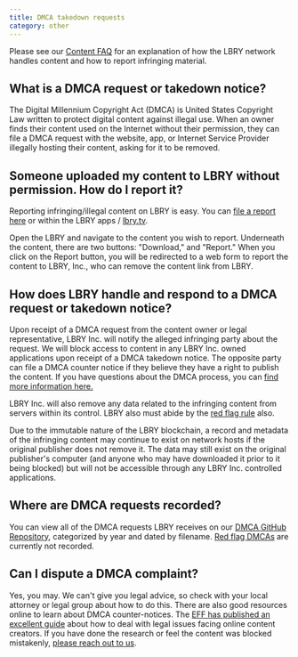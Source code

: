 ```yaml
---
title: DMCA takedown requests
category: other
---
```


Please see our [Content FAQ](/faq/content) for an explanation of how the LBRY network handles content and how to report infringing material.

## What is a DMCA request or takedown notice?

The Digital Millennium Copyright Act (DMCA) is United States Copyright Law written to protect digital content against illegal use. When an owner finds their content used on the Internet without their permission, they can file a DMCA request with the website, app, or Internet Service Provider illegally hosting their content, asking for it to be removed.

## Someone uploaded my content to LBRY without permission. How do I report it?

Reporting infringing/illegal content on LBRY is easy. You can [file a report here](/dmca) or within the LBRY apps / [lbry.tv](https://lbry.tv).

Open the LBRY and navigate to the content you wish to report. Underneath the content, there are two buttons: "Download," and "Report." When you click on the Report button, you will be redirected to a web form to report the content to LBRY, Inc., who can remove the content link from LBRY.

## How does LBRY handle and respond to a DMCA request or takedown notice?

Upon receipt of a DMCA request from the content owner or legal representative, LBRY Inc. will notify the alleged infringing party about the request. We will block access to content in any LBRY Inc. owned applications upon receipt of a DMCA takedown notice. The opposite party can file a DMCA counter notice if they believe they have a right to publish the content. If you have questions about the DMCA process, you can [find more information here.](https://www.dmca.com/faq/What-is-a-DMCA-Takedown)

LBRY Inc. will also remove any data related to the infringing content from servers within its control. LBRY also must abide by the [red flag rule](https://en.wikipedia.org/wiki/Online_Copyright_Infringement_Liability_Limitation_Act#Red_flags) also. 

Due to the immutable nature of the LBRY blockchain, a record and metadata of the infringing content may continue to exist on network hosts if the original publisher does not remove it. The data may still exist on the original publisher's computer (and anyone who may have downloaded it prior to it being blocked) but will not be accessible through any LBRY Inc. controlled applications.

## Where are DMCA requests recorded?

You can view all of the DMCA requests LBRY receives on our [DMCA GitHub Repository](https://github.com/lbryio/dmca), categorized by year and dated by filename. [Red flag DMCAs](https://en.wikipedia.org/wiki/Online_Copyright_Infringement_Liability_Limitation_Act#Red_flags) are currently not recorded. 

## Can I dispute a DMCA complaint?

Yes, you may. We can't give you legal advice, so check with your local attorney or legal group about how to do this. There are also good resources online to learn about DMCA counter-notices. The [EFF has published an excellent guide](https://www.eff.org/issues/intellectual-property/guide-to-youtube-removals) about how to deal with legal issues facing online content creators. If you have done the research or feel the content was blocked mistakenly, [please reach out to us](mailto:help@lbry.com).
